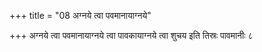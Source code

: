 +++
title = "08 अग्नये त्वा पवमानायाग्नये"

+++
अग्नये त्वा पवमानायाग्नये त्वा पावकायाग्नये त्वा शुचय इति तिस्रः पावमानीः ८
